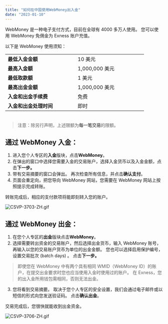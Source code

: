```yaml
---
title: "如何在中国使用WebMoney出入金"
date: "2023-01-10"
---
```


WebMoney 是一种电子支付方式，目前在全球有 4000 多万人使用。 您可以使用 WebMoney 免佣金为 Exness 账户充值。

以下是 WebMoney 使用须知：

<table style="height: 201px;" width="435"><tbody><tr><td style="width: 207.75px;"><strong>最低入金金额</strong></td><td style="width: 204.25px;">10 美元</td></tr><tr><td style="width: 207.75px;"><strong>最高入金额</strong></td><td style="width: 204.25px;">1,000,000 美元</td></tr><tr><td style="width: 207.75px;"><strong>最低取款额</strong></td><td style="width: 204.25px;">1 美元</td></tr><tr><td style="width: 207.75px;"><strong>最高出金金额</strong></td><td style="width: 204.25px;">1,000,000 美元</td></tr><tr><td style="width: 207.75px;"><strong>入金和出金手续费</strong></td><td style="width: 204.25px;">免费</td></tr><tr><td style="width: 207.75px;"><strong>入金和出金处理时间</strong></td><td style="width: 204.25px;">即时</td></tr></tbody></table>

> 注意：除另行声明，上述限额为**每一笔交易**的限额。

## **通过 WebMoney 入金：**

1. 进入您个人专区的**入金**版块，点击**WebMoney**。
2. 在弹出的窗口中选择您需要入金的交易账户，选择入金货币以及入金金额，点击**下一步。**
3. 带有交易摘要的窗口会弹出。 再次检查所有信息，并点击**确认支付**。
4. 页面会重定向，把您导向 WebMoney 网站，您需要在 WebMoney 网站上按照提示完成转账。

转账完成后，相应的支付款项将能即刻转入您的账户。

![CSVP-3703-ZH.gif](https://get.exness.help/hc/article_attachments/6711987517714/CSVP-3703-ZH.gif)

## **通过 WebMoney 出金：**

1. 在您个人专区的**出金**版块点击**WebMoney**。
2. 选择需要转出资金的交易账户，然后选择出金货币，输入 WebMoney 账号， 再输入以您的交易账户货币为单位的出金金额。 您也可以选择启用保护编号，设置交易批次 (batch days) 。 点击**下一步。**

> 即使您在 WebMoney 中有两个具有相同 WMID（WebMoney ID）的账户，在提交出金要求时您也应当使用入金时使用过的账户。 在 Exness，您的出入金所用钱包需相同，否则无法出金。

3. 您将看到交易摘要。 取决于您个人专区的安全设置，我们会通过电子邮件或以短信的形式向您发送验证码。 点击**确认出金**。

交易完成后，您很快就能收到出金资金。

![CSVP-3706-ZH.gif](https://get.exness.help/hc/article_attachments/6726783369746/CSVP-3706-ZH.gif)
